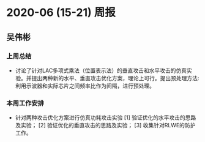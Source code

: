 # 2020-06 (15-21) 周报

## 吴伟彬
### 上周总结
* 讨论了针对LAC多项式乘法（位置表示法）的垂直攻击和水平攻击的仿真实验。并提出两种新的水平、垂直攻击优化方案，理论上可行。提出预处理方法:利用示波器和实际芯片之间频率比作为间隔，进行预处理。

### 本周工作安排
* 针对两种攻击优化方案进行仿真功耗攻击实验
[1] 验证优化的水平攻击的思路及实验；
[2] 验证优化的垂直攻击的思路及实验；
[3] 收集针对RLWE的防护工作。

